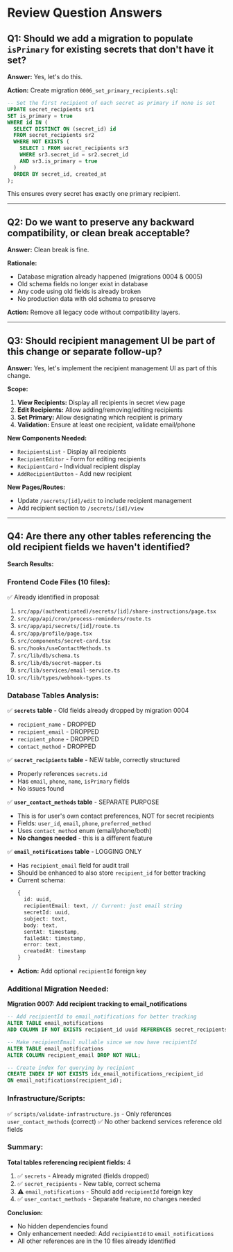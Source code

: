 # Review Question Answers

## Q1: Should we add a migration to populate `isPrimary` for existing secrets that don't have it set?

**Answer:** Yes, let's do this.

**Action:** Create migration `0006_set_primary_recipients.sql`:
```sql
-- Set the first recipient of each secret as primary if none is set
UPDATE secret_recipients sr1
SET is_primary = true
WHERE id IN (
  SELECT DISTINCT ON (secret_id) id
  FROM secret_recipients sr2
  WHERE NOT EXISTS (
    SELECT 1 FROM secret_recipients sr3
    WHERE sr3.secret_id = sr2.secret_id
    AND sr3.is_primary = true
  )
  ORDER BY secret_id, created_at
);
```

This ensures every secret has exactly one primary recipient.

---

## Q2: Do we want to preserve any backward compatibility, or clean break acceptable?

**Answer:** Clean break is fine.

**Rationale:** 
- Database migration already happened (migrations 0004 & 0005)
- Old schema fields no longer exist in database
- Any code using old fields is already broken
- No production data with old schema to preserve

**Action:** Remove all legacy code without compatibility layers.

---

## Q3: Should recipient management UI be part of this change or separate follow-up?

**Answer:** Yes, let's implement the recipient management UI as part of this change.

**Scope:**
1. **View Recipients:** Display all recipients in secret view page
2. **Edit Recipients:** Allow adding/removing/editing recipients
3. **Set Primary:** Allow designating which recipient is primary
4. **Validation:** Ensure at least one recipient, validate email/phone

**New Components Needed:**
- `RecipientsList` - Display all recipients
- `RecipientEditor` - Form for editing recipients
- `RecipientCard` - Individual recipient display
- `AddRecipientButton` - Add new recipient

**New Pages/Routes:**
- Update `/secrets/[id]/edit` to include recipient management
- Add recipient section to `/secrets/[id]/view`

---

## Q4: Are there any other tables referencing the old recipient fields we haven't identified?

**Search Results:**

### Frontend Code Files (10 files):
✅ Already identified in proposal:
1. `src/app/(authenticated)/secrets/[id]/share-instructions/page.tsx`
2. `src/app/api/cron/process-reminders/route.ts`
3. `src/app/api/secrets/[id]/route.ts`
4. `src/app/profile/page.tsx`
5. `src/components/secret-card.tsx`
6. `src/hooks/useContactMethods.ts`
7. `src/lib/db/schema.ts`
8. `src/lib/db/secret-mapper.ts`
9. `src/lib/services/email-service.ts`
10. `src/lib/types/webhook-types.ts`

### Database Tables Analysis:

✅ **`secrets` table** - Old fields already dropped by migration 0004
- `recipient_name` - DROPPED
- `recipient_email` - DROPPED  
- `recipient_phone` - DROPPED
- `contact_method` - DROPPED

✅ **`secret_recipients` table** - NEW table, correctly structured
- Properly references `secrets.id`
- Has `email`, `phone`, `name`, `isPrimary` fields
- No issues found

✅ **`user_contact_methods` table** - SEPARATE PURPOSE
- This is for user's own contact preferences, NOT for secret recipients
- Fields: `user_id`, `email`, `phone`, `preferred_method`
- Uses `contact_method` enum (email/phone/both)
- **No changes needed** - this is a different feature

✅ **`email_notifications` table** - LOGGING ONLY
- Has `recipient_email` field for audit trail
- Should be enhanced to also store `recipient_id` for better tracking
- Current schema:
  ```typescript
  {
    id: uuid,
    recipientEmail: text, // Current: just email string
    secretId: uuid,
    subject: text,
    body: text,
    sentAt: timestamp,
    failedAt: timestamp,
    error: text,
    createdAt: timestamp
  }
  ```
- **Action:** Add optional `recipientId` foreign key

### Additional Migration Needed:

**Migration 0007: Add recipient tracking to email_notifications**

```sql
-- Add recipientId to email_notifications for better tracking
ALTER TABLE email_notifications 
ADD COLUMN IF NOT EXISTS recipient_id uuid REFERENCES secret_recipients(id) ON DELETE SET NULL;

-- Make recipientEmail nullable since we now have recipientId
ALTER TABLE email_notifications 
ALTER COLUMN recipient_email DROP NOT NULL;

-- Create index for querying by recipient
CREATE INDEX IF NOT EXISTS idx_email_notifications_recipient_id 
ON email_notifications(recipient_id);
```

### Infrastructure/Scripts:
✅ `scripts/validate-infrastructure.js` - Only references `user_contact_methods` (correct)
✅ No other backend services reference old fields

### Summary:
**Total tables referencing recipient fields:** 4
1. ✅ `secrets` - Already migrated (fields dropped)
2. ✅ `secret_recipients` - New table, correct schema
3. ⚠️ `email_notifications` - Should add `recipientId` foreign key
4. ✅ `user_contact_methods` - Separate feature, no changes needed

**Conclusion:** 
- No hidden dependencies found
- Only enhancement needed: Add `recipientId` to `email_notifications`
- All other references are in the 10 files already identified
